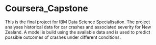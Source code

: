 # Coursera_Capstone
This is the final project for IBM Data Science Specialisation. The project analyses historical data for car crashes and associated severity for New Zealand. A model is build using the available data and is used to predict possible outcomes of crashes under different conditions.
